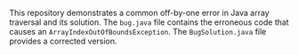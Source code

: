 This repository demonstrates a common off-by-one error in Java array traversal and its solution. The `bug.java` file contains the erroneous code that causes an `ArrayIndexOutOfBoundsException`. The `BugSolution.java` file provides a corrected version.